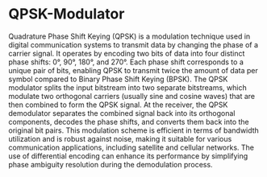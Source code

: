 # QPSK-Modulator

Quadrature Phase Shift Keying (QPSK) is a modulation technique used in digital communication systems to transmit data by changing the phase of a carrier signal. It operates by encoding two bits of data into four distinct phase shifts: 0°, 90°, 180°, and 270°. Each phase shift corresponds to a unique pair of bits, enabling QPSK to transmit twice the amount of data per symbol compared to Binary Phase Shift Keying (BPSK). The QPSK modulator splits the input bitstream into two separate bitstreams, which modulate two orthogonal carriers (usually sine and cosine waves) that are then combined to form the QPSK signal. At the receiver, the QPSK demodulator separates the combined signal back into its orthogonal components, decodes the phase shifts, and converts them back into the original bit pairs. This modulation scheme is efficient in terms of bandwidth utilization and is robust against noise, making it suitable for various communication applications, including satellite and cellular networks. The use of differential encoding can enhance its performance by simplifying phase ambiguity resolution during the demodulation process.
